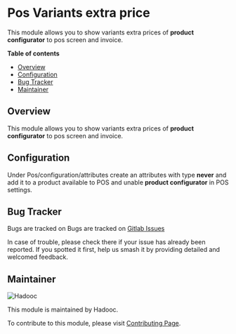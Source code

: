 # Pos Variants extra price

This module allows you to show variants extra prices of **product configurator** to pos
screen and invoice.

**Table of contents**

- [Overview](#overview)
- [Configuration](#configuration)
- [Bug Tracker](#bug-tracker)
- [Maintainer](#maintainer)

## Overview

This module allows you to show variants extra prices of **product configurator** to pos
screen and invoice.

## Configuration

Under Pos/configuration/attributes create an attributes with type **never** and add it
to a product available to POS and unable **product configurator** in POS settings.

## Bug Tracker

Bugs are tracked on Bugs are tracked on
[Gitlab Issues](https://gitlab.com/hadooc/odoo/pos/-/issues)

In case of trouble, please check there if your issue has already been reported. If you
spotted it first, help us smash it by providing detailed and welcomed feedback.

## Maintainer

![Hadooc](https://hadooc.com/logo)

This module is maintained by Hadooc.

To contribute to this module, please visit
[Contributing Page](https://gitlab.com/hadooc/extra/wikis/Contributing).
